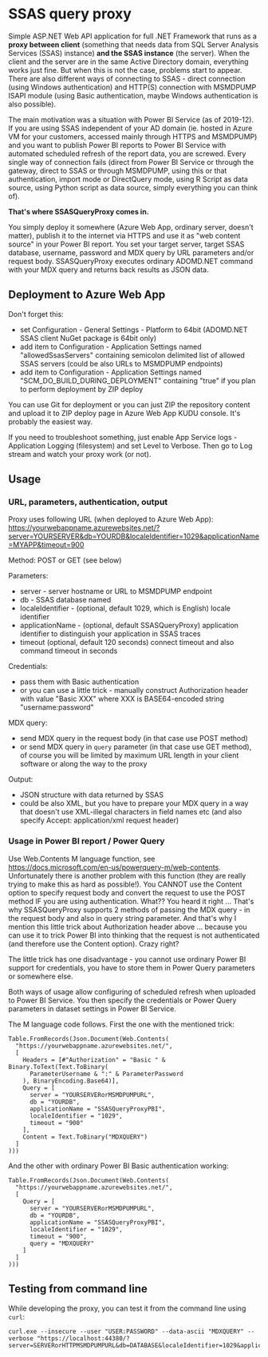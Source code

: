 # SSAS query proxy

Simple ASP.NET Web API application for full .NET Framework that runs as a **proxy between client** (something that needs data from SQL Server Analysis Services (SSAS) instance) **and the SSAS instance** (the server).
When the client and the server are in the same Active Directory domain, everything works just fine. But when this is not the case, problems start to appear.
There are also different ways of connecting to SSAS - direct connection (using Windows authentication) and HTTP(S) connection with MSMDPUMP ISAPI module (using Basic authentication, maybe Windows authentication is also possible).

The main motivation was a situation with Power BI Service (as of 2019-12). If you are using SSAS independent of your AD domain (ie. hosted in Azure VM for your customers, accessed mainly through HTTPS and MSMDPUMP) and you want to publish Power BI reports to Power BI Service with automated scheduled refresh of the report data, you are screwed. Every single way of connection fails (direct from Power BI Service or through the gateway, direct to SSAS or through MSMDPUMP, using this or that authentication, import mode or DirectQuery mode, using R Script as data source, using Python script as data source, simply everything you can think of).

**That's where SSASQueryProxy comes in.**

You simply deploy it somewhere (Azure Web App, ordinary server, doesn't matter), publish it to the internet via HTTPS and use it as "web content source" in your Power BI report. You set your target server, target SSAS database, username, password and MDX query by URL parameters and/or request body. SSASQueryProxy executes ordinary ADOMD.NET command with your MDX query and returns back results as JSON data.

## Deployment to Azure Web App

Don't forget this:

* set Configuration - General Settings - Platform to 64bit (ADOMD.NET SSAS client NuGet package is 64bit only)
* add item to Configuration - Application Settings named "allowedSsasServers" containing semicolon delimited list of allowed SSAS servers (could be also URLs to MSMDPUMP endpoints)
* add item to Configuration - Application Settings named "SCM\_DO\_BUILD\_DURING\_DEPLOYMENT" containing "true" if you plan to perform deployment by ZIP deploy

You can use Git for deployment or you can just ZIP the repository content and upload it to ZIP deploy page in Azure Web App KUDU console. It's probably the easiest way.

If you need to troubleshoot something, just enable App Service logs - Application Logging (filesystem) and set Level to Verbose. Then go to Log stream and watch your proxy work (or not).

## Usage

### URL, parameters, authentication, output

Proxy uses following URL (when deployed to Azure Web App): https://yourwebappname.azurewebsites.net/?server=YOURSERVER&db=YOURDB&localeIdentifier=1029&applicationName=MYAPP&timeout=900

Method: POST or GET (see below)

Parameters:

* server - server hostname or URL to MSMDPUMP endpoint
* db - SSAS database named
* localeIdentifier - (optional, default 1029, which is English) locale identifier
* applicationName - (optional, default SSASQueryProxy) application identifier to distinguish your application in SSAS traces
* timeout (optional, default 120 seconds) connect timeout and also command timeout in seconds

Credentials:

* pass them with Basic authentication
* or you can use a little trick - manually construct Authorization header with value "Basic XXX" where XXX is BASE64-encoded string "username:password"

MDX query:

* send MDX query in the request body (in that case use POST method)
* or send MDX query in `query` parameter (in that case use GET method), of course you will be limited by maximum URL length in your client software or along the way to the proxy

Output:

* JSON structure with data returned by SSAS
* could be also XML, but you have to prepare your MDX query in a way that doesn't use XML-illegal characters in field names etc (and also specify Accept: application/xml request header)

### Usage in Power BI report / Power Query

Use Web.Contents M language function, see https://docs.microsoft.com/en-us/powerquery-m/web-contents. Unfortunately there is another problem with this function (they are really trying to make this as hard as possible!). You CANNOT use the Content option to specify request body and convert the request to use the POST method IF you are using authentication. What?? You heard it right ... That's why SSASQueryProxy supports 2 methods of passing the MDX query - in the request body and also in query string parameter. And that's why I mention this little trick about Authorization header above ... because you can use it to trick Power BI into thinking that the request is not authenticated (and therefore use the Content option). Crazy right?

The little trick has one disadvantage - you cannot use ordinary Power BI support for credentials, you have to store them in Power Query parameters or somewhere else.

Both ways of usage allow configuring of scheduled refresh when uploaded to Power BI Service. You then specify the credentials or Power Query parameters in dataset settings in Power BI Service.

The M language code follows. First the one with the mentioned trick:

```
Table.FromRecords(Json.Document(Web.Contents(
  "https://yourwebappname.azurewebsites.net/",
  [
    Headers = [#"Authorization" = "Basic " & Binary.ToText(Text.ToBinary(
      ParameterUsername & ":" & ParameterPassword
    ), BinaryEncoding.Base64)],
    Query = [
      server = "YOURSERVERorMSMDPUMPURL",
      db = "YOURDB",
      applicationName = "SSASQueryProxyPBI",
      localeIdentifier = "1029",
      timeout = "900"
    ],
    Content = Text.ToBinary("MDXQUERY")
  ]
)))
```

And the other with ordinary Power BI Basic authentication working:

```
Table.FromRecords(Json.Document(Web.Contents(
  "https://yourwebappname.azurewebsites.net/",
  [
    Query = [
      server = "YOURSERVERorMSMDPUMPURL",
      db = "YOURDB",
      applicationName = "SSASQueryProxyPBI",
      localeIdentifier = "1029",
      timeout = "900",
      query = "MDXQUERY"
    ]
  ]
)))
```

## Testing from command line

While developing the proxy, you can test it from the command line using `curl`:

```
curl.exe --insecure --user "USER:PASSWORD" --data-ascii "MDXQUERY" --verbose "https://localhost:44380/?server=SERVERorHTTPMSMDPUMPURL&db=DATABASE&localeIdentifier=1029&applicationName=SSASQueryProxyDEV&timeout=900"
```
